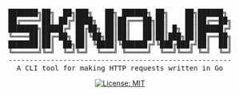 <div align="center">
<pre>
███████╗██╗  ██╗███╗   ██╗ ██████╗ ██╗    ██╗██████╗ 
██╔════╝██║ ██╔╝████╗  ██║██╔═══██╗██║    ██║██╔══██╗
███████╗█████╔╝ ██╔██╗ ██║██║   ██║██║ █╗ ██║██████╔╝
╚════██║██╔═██╗ ██║╚██╗██║██║   ██║██║███╗██║██╔══██╗
███████║██║  ██╗██║ ╚████║╚██████╔╝╚███╔███╔╝██║  ██║
╚══════╝╚═╝  ╚═╝╚═╝  ╚═══╝ ╚═════╝  ╚══╝╚══╝ ╚═╝  ╚═╝
-----------------------------------------------------
A CLI tool for making HTTP requests written in Go
</pre>


[![License: MIT](https://img.shields.io/badge/License-MIT-yellow.svg)](https://opensource.org/licenses/MIT)